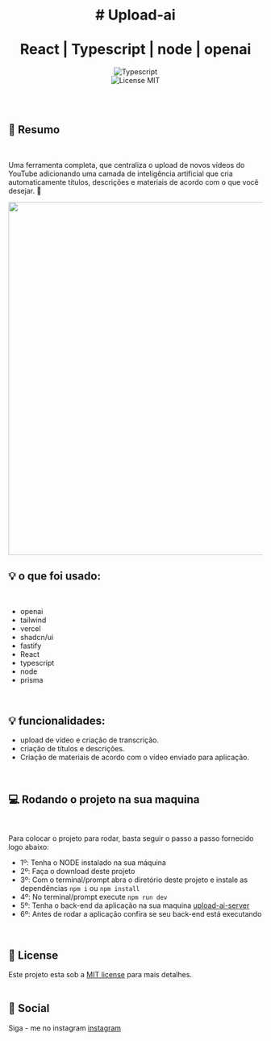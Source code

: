 <br />
<br />
<h1 align="center">
 #     Upload-ai 
  <br />
  <br />
  React | Typescript | node | openai
</h1>
  
<p align="center">
<!--   <img alt="Anselmo Dias" src="https://img.shields.io/badge/Created%20by%3A-AnselmoDias-%232F74C0" /> -->
  <img alt="Typescript" src="https://img.shields.io/badge/Main%20lenguage-Typescript-%232F74C0" /> <br />
  <img alt="License MIT" src="https://img.shields.io/badge/License-MIT-%2398C611" />
  
</p> 
<br />
<br />

## 📓 Resumo
<br />

Uma ferramenta completa, que centraliza o upload de novos vídeos do YouTube adicionando uma camada de inteligência artificial que cria automaticamente títulos, descrições e materiais de acordo com o que você desejar. 💙 

<img src="https://github.com/Anselmo-Dias/upload-ai/assets/96529532/a44a1aed-4ae1-4cc6-be7d-eeb38303e555" width="700"/>
<br />

## :bulb: o que foi usado:
<br />


- openai
- tailwind
- vercel
- shadcn/ui
- fastify
- React
- typescript
- node
- prisma

<br />

## 💡 funcionalidades: 
- upload de vídeo e criação de transcrição.
- criação de títulos e descrições.
- Criação de materiais de acordo com o vídeo enviado para aplicação.

<br />

## 💻 Rodando o projeto na sua maquina
<br />

Para colocar o projeto para rodar, basta seguir o passo a passo fornecido logo abaixo:

- 1º: Tenha o NODE instalado na sua máquina
- 2º: Faça o download deste projeto
- 3º: Com o terminal/prompt abra o diretório deste projeto e instale as dependências `npm i` ou `npm install`
- 4º: No terminal/prompt execute `npm run dev`
- 5º: Tenha o back-end da aplicação na sua maquina [upload-ai-server](https://github.com/Anselmo-Dias/upload-ai-server)
- 6º: Antes de rodar a aplicação confira se seu back-end está executando 


<br />

## :memo: License

Este projeto esta sob a [MIT license](LICENSE) para mais detalhes.
<br />
<br />

## :iphone: Social

Siga - me no instagram
[instagram](https://www.instagram.com/_anselmo.dev/)
<br />
<br />
